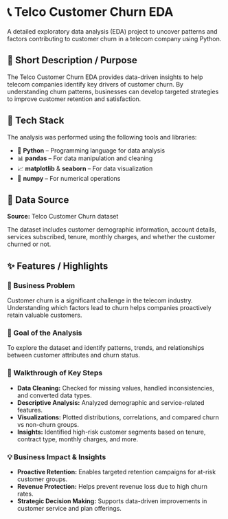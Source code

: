# 📞 Telco Customer Churn EDA

A detailed exploratory data analysis (EDA) project to uncover patterns and factors contributing to customer churn in a telecom company using Python.

## 🎯 Short Description / Purpose

The Telco Customer Churn EDA provides data-driven insights to help telecom companies identify key drivers of customer churn. By understanding churn patterns, businesses can develop targeted strategies to improve customer retention and satisfaction.

## 🧰 Tech Stack

The analysis was performed using the following tools and libraries:

- 🐍 **Python** – Programming language for data analysis
- 📊 **pandas** – For data manipulation and cleaning
- 📈 **matplotlib** & **seaborn** – For data visualization
- 🔢 **numpy** – For numerical operations

## 📂 Data Source

**Source:** Telco Customer Churn dataset

The dataset includes customer demographic information, account details, services subscribed, tenure, monthly charges, and whether the customer churned or not.

## ✨ Features / Highlights

### 📌 Business Problem

Customer churn is a significant challenge in the telecom industry. Understanding which factors lead to churn helps companies proactively retain valuable customers.

### 🎯 Goal of the Analysis

To explore the dataset and identify patterns, trends, and relationships between customer attributes and churn status.

### 👀 Walkthrough of Key Steps

- **Data Cleaning:** Checked for missing values, handled inconsistencies, and converted data types.
- **Descriptive Analysis:** Analyzed demographic and service-related features.
- **Visualizations:** Plotted distributions, correlations, and compared churn vs non-churn groups.
- **Insights:** Identified high-risk customer segments based on tenure, contract type, monthly charges, and more.

### 💡 Business Impact & Insights

- **Proactive Retention:** Enables targeted retention campaigns for at-risk customer groups.
- **Revenue Protection:** Helps prevent revenue loss due to high churn rates.
- **Strategic Decision Making:** Supports data-driven improvements in customer service and plan offerings.

